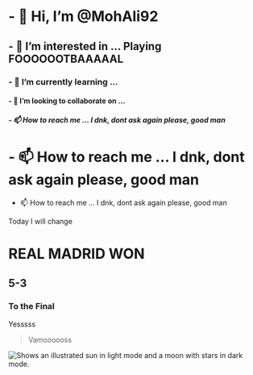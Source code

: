 # - 👋 Hi, I’m @MohAli92
## - 👀 I’m interested in ... Playing FOOOOOOTBAAAAAL
### - 🌱 I’m currently learning ...
#### - 💞️ I’m looking to collaborate on ...
##### - 📫 How to reach me ... I dnk, dont ask again please, good man
# - 📫 How to reach me ... I dnk, dont ask again please, good man
 - 📫 How to reach me ... I dnk, dont ask again please, good man


Today I will change
# REAL MADRID WON
## 5-3
### To the Final
Yesssss
> Vamoooooss
<picture>
  <source media="(prefers-color-scheme: dark)" srcset="https://user-images.githubusercontent.com/25423296/163456776-7f95b81a-f1ed-45f7-b7ab-8fa810d529fa.png">
  <source media="(prefers-color-scheme: light)" srcset="https://user-images.githubusercontent.com/25423296/163456779-a8556205-d0a5-45e2-ac17-42d089e3c3f8.png">
  <img alt="Shows an illustrated sun in light mode and a moon with stars in dark mode." src="https://user-images.githubusercontent.com/25423296/163456779-a8556205-d0a5-45e2-ac17-42d089e3c3f8.png">
</picture>


<!---
MohAli92/MohAli92 is a ✨ special ✨ repository because its `README.md` (this file) appears on your GitHub profile.
You can click the Preview link to take a look at your changes.
--->
